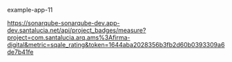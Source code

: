 example-app-11

https://sonarqube-sonarqube-dev.app-dev.santalucia.net/api/project_badges/measure?project=com.santalucia.arq.ams%3Afirma-digital&metric=sqale_rating&token=1644aba2028356b3fb2d60b0393309a6de7b41fe
